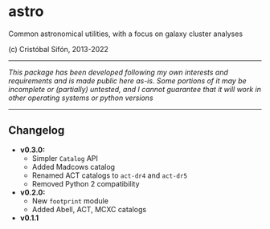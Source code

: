 # astro

Common astronomical utilities, with a focus on galaxy cluster analyses

(c) Cristóbal Sifón, 2013-2022

---

*This package has been developed following my own interests and requirements and is made public here as-is. Some portions of it may be incomplete or (partially) untested, and I cannot guarantee that it will work in other operating systems or python versions*

---


## Changelog

* **v0.3.0:**
    - Simpler ``Catalog`` API
    - Added Madcows catalog
    - Renamed ACT catalogs to ``act-dr4`` and ``act-dr5``
    - Removed Python 2 compatibility
* **v0.2.0:**
    - New ``footprint`` module
    - Added Abell, ACT, MCXC catalogs
* **v0.1.1**